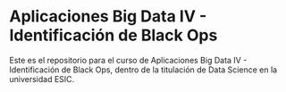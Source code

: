 # Aplicaciones Big Data IV - Identificación de Black Ops

Este es el repositorio para el curso de Aplicaciones Big Data IV - Identificación de Black Ops, dentro de la titulación de Data Science en la universidad ESIC.
